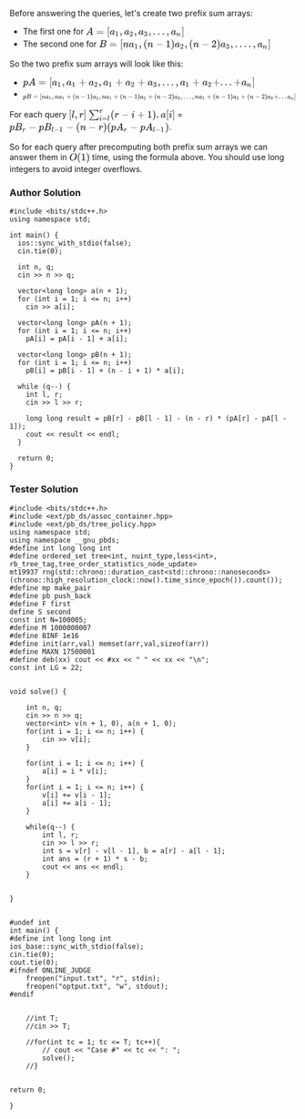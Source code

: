 <p>Before answering the queries, let's create two prefix sum arrays:</p>
<ul>
	<li>The first one for <svg width="22.673ex" height="2.887ex" viewBox="0 -869.3 9762.1 1243" role="img" focusable="false" style="vertical-align: -0.868ex;" aria-hidden="true"><defs><path stroke-width="1" id="E39-MJMATHI-41" d="M208 74Q208 50 254 46Q272 46 272 35Q272 34 270 22Q267 8 264 4T251 0Q249 0 239 0T205 1T141 2Q70 2 50 0H42Q35 7 35 11Q37 38 48 46H62Q132 49 164 96Q170 102 345 401T523 704Q530 716 547 716H555H572Q578 707 578 706L606 383Q634 60 636 57Q641 46 701 46Q726 46 726 36Q726 34 723 22Q720 7 718 4T704 0Q701 0 690 0T651 1T578 2Q484 2 455 0H443Q437 6 437 9T439 27Q443 40 445 43L449 46H469Q523 49 533 63L521 213H283L249 155Q208 86 208 74ZM516 260Q516 271 504 416T490 562L463 519Q447 492 400 412L310 260L413 259Q516 259 516 260Z"></path><path stroke-width="1" id="E39-MJMAIN-3D" d="M56 347Q56 360 70 367H707Q722 359 722 347Q722 336 708 328L390 327H72Q56 332 56 347ZM56 153Q56 168 72 173H708Q722 163 722 153Q722 140 707 133H70Q56 140 56 153Z"></path><path stroke-width="1" id="E39-MJMAIN-5B" d="M118 -250V750H255V710H158V-210H255V-250H118Z"></path><path stroke-width="1" id="E39-MJMATHI-61" d="M33 157Q33 258 109 349T280 441Q331 441 370 392Q386 422 416 422Q429 422 439 414T449 394Q449 381 412 234T374 68Q374 43 381 35T402 26Q411 27 422 35Q443 55 463 131Q469 151 473 152Q475 153 483 153H487Q506 153 506 144Q506 138 501 117T481 63T449 13Q436 0 417 -8Q409 -10 393 -10Q359 -10 336 5T306 36L300 51Q299 52 296 50Q294 48 292 46Q233 -10 172 -10Q117 -10 75 30T33 157ZM351 328Q351 334 346 350T323 385T277 405Q242 405 210 374T160 293Q131 214 119 129Q119 126 119 118T118 106Q118 61 136 44T179 26Q217 26 254 59T298 110Q300 114 325 217T351 328Z"></path><path stroke-width="1" id="E39-MJMAIN-31" d="M213 578L200 573Q186 568 160 563T102 556H83V602H102Q149 604 189 617T245 641T273 663Q275 666 285 666Q294 666 302 660V361L303 61Q310 54 315 52T339 48T401 46H427V0H416Q395 3 257 3Q121 3 100 0H88V46H114Q136 46 152 46T177 47T193 50T201 52T207 57T213 61V578Z"></path><path stroke-width="1" id="E39-MJMAIN-2C" d="M78 35T78 60T94 103T137 121Q165 121 187 96T210 8Q210 -27 201 -60T180 -117T154 -158T130 -185T117 -194Q113 -194 104 -185T95 -172Q95 -168 106 -156T131 -126T157 -76T173 -3V9L172 8Q170 7 167 6T161 3T152 1T140 0Q113 0 96 17Z"></path><path stroke-width="1" id="E39-MJMAIN-32" d="M109 429Q82 429 66 447T50 491Q50 562 103 614T235 666Q326 666 387 610T449 465Q449 422 429 383T381 315T301 241Q265 210 201 149L142 93L218 92Q375 92 385 97Q392 99 409 186V189H449V186Q448 183 436 95T421 3V0H50V19V31Q50 38 56 46T86 81Q115 113 136 137Q145 147 170 174T204 211T233 244T261 278T284 308T305 340T320 369T333 401T340 431T343 464Q343 527 309 573T212 619Q179 619 154 602T119 569T109 550Q109 549 114 549Q132 549 151 535T170 489Q170 464 154 447T109 429Z"></path><path stroke-width="1" id="E39-MJMAIN-33" d="M127 463Q100 463 85 480T69 524Q69 579 117 622T233 665Q268 665 277 664Q351 652 390 611T430 522Q430 470 396 421T302 350L299 348Q299 347 308 345T337 336T375 315Q457 262 457 175Q457 96 395 37T238 -22Q158 -22 100 21T42 130Q42 158 60 175T105 193Q133 193 151 175T169 130Q169 119 166 110T159 94T148 82T136 74T126 70T118 67L114 66Q165 21 238 21Q293 21 321 74Q338 107 338 175V195Q338 290 274 322Q259 328 213 329L171 330L168 332Q166 335 166 348Q166 366 174 366Q202 366 232 371Q266 376 294 413T322 525V533Q322 590 287 612Q265 626 240 626Q208 626 181 615T143 592T132 580H135Q138 579 143 578T153 573T165 566T175 555T183 540T186 520Q186 498 172 481T127 463Z"></path><path stroke-width="1" id="E39-MJMAIN-2E" d="M78 60Q78 84 95 102T138 120Q162 120 180 104T199 61Q199 36 182 18T139 0T96 17T78 60Z"></path><path stroke-width="1" id="E39-MJMATHI-6E" d="M21 287Q22 293 24 303T36 341T56 388T89 425T135 442Q171 442 195 424T225 390T231 369Q231 367 232 367L243 378Q304 442 382 442Q436 442 469 415T503 336T465 179T427 52Q427 26 444 26Q450 26 453 27Q482 32 505 65T540 145Q542 153 560 153Q580 153 580 145Q580 144 576 130Q568 101 554 73T508 17T439 -10Q392 -10 371 17T350 73Q350 92 386 193T423 345Q423 404 379 404H374Q288 404 229 303L222 291L189 157Q156 26 151 16Q138 -11 108 -11Q95 -11 87 -5T76 7T74 17Q74 30 112 180T152 343Q153 348 153 366Q153 405 129 405Q91 405 66 305Q60 285 60 284Q58 278 41 278H27Q21 284 21 287Z"></path><path stroke-width="1" id="E39-MJMAIN-5D" d="M22 710V750H159V-250H22V-210H119V710H22Z"></path></defs><g stroke="currentColor" fill="currentColor" stroke-width="0" transform="matrix(1 0 0 -1 0 0)"><use xlink:href="#E39-MJMATHI-41" x="0" y="0"></use><use xlink:href="#E39-MJMAIN-3D" x="1028" y="0"></use><use xlink:href="#E39-MJMAIN-5B" x="2084" y="0"></use><g transform="translate(2363,0)"><use xlink:href="#E39-MJMATHI-61" x="0" y="0"></use><use transform="scale(0.707)" xlink:href="#E39-MJMAIN-31" x="748" y="-213"></use></g><use xlink:href="#E39-MJMAIN-2C" x="3346" y="0"></use><g transform="translate(3791,0)"><use xlink:href="#E39-MJMATHI-61" x="0" y="0"></use><use transform="scale(0.707)" xlink:href="#E39-MJMAIN-32" x="748" y="-213"></use></g><use xlink:href="#E39-MJMAIN-2C" x="4775" y="0"></use><g transform="translate(5220,0)"><use xlink:href="#E39-MJMATHI-61" x="0" y="0"></use><use transform="scale(0.707)" xlink:href="#E39-MJMAIN-33" x="748" y="-213"></use></g><use xlink:href="#E39-MJMAIN-2C" x="6203" y="0"></use><use xlink:href="#E39-MJMAIN-2E" x="6648" y="0"></use><use xlink:href="#E39-MJMAIN-2E" x="7093" y="0"></use><use xlink:href="#E39-MJMAIN-2E" x="7539" y="0"></use><use xlink:href="#E39-MJMAIN-2C" x="7984" y="0"></use><g transform="translate(8429,0)"><use xlink:href="#E39-MJMATHI-61" x="0" y="0"></use><use transform="scale(0.707)" xlink:href="#E39-MJMATHI-6E" x="748" y="-213"></use></g><use xlink:href="#E39-MJMAIN-5D" x="9483" y="0"></use></g></svg></li>
	<li>The second one for <svg width="39.537ex" height="2.887ex" viewBox="0 -869.3 17022.6 1243" role="img" focusable="false" style="vertical-align: -0.868ex;" aria-hidden="true"><defs><path stroke-width="1" id="E40-MJMATHI-42" d="M231 637Q204 637 199 638T194 649Q194 676 205 682Q206 683 335 683Q594 683 608 681Q671 671 713 636T756 544Q756 480 698 429T565 360L555 357Q619 348 660 311T702 219Q702 146 630 78T453 1Q446 0 242 0Q42 0 39 2Q35 5 35 10Q35 17 37 24Q42 43 47 45Q51 46 62 46H68Q95 46 128 49Q142 52 147 61Q150 65 219 339T288 628Q288 635 231 637ZM649 544Q649 574 634 600T585 634Q578 636 493 637Q473 637 451 637T416 636H403Q388 635 384 626Q382 622 352 506Q352 503 351 500L320 374H401Q482 374 494 376Q554 386 601 434T649 544ZM595 229Q595 273 572 302T512 336Q506 337 429 337Q311 337 310 336Q310 334 293 263T258 122L240 52Q240 48 252 48T333 46Q422 46 429 47Q491 54 543 105T595 229Z"></path><path stroke-width="1" id="E40-MJMAIN-3D" d="M56 347Q56 360 70 367H707Q722 359 722 347Q722 336 708 328L390 327H72Q56 332 56 347ZM56 153Q56 168 72 173H708Q722 163 722 153Q722 140 707 133H70Q56 140 56 153Z"></path><path stroke-width="1" id="E40-MJMAIN-5B" d="M118 -250V750H255V710H158V-210H255V-250H118Z"></path><path stroke-width="1" id="E40-MJMATHI-6E" d="M21 287Q22 293 24 303T36 341T56 388T89 425T135 442Q171 442 195 424T225 390T231 369Q231 367 232 367L243 378Q304 442 382 442Q436 442 469 415T503 336T465 179T427 52Q427 26 444 26Q450 26 453 27Q482 32 505 65T540 145Q542 153 560 153Q580 153 580 145Q580 144 576 130Q568 101 554 73T508 17T439 -10Q392 -10 371 17T350 73Q350 92 386 193T423 345Q423 404 379 404H374Q288 404 229 303L222 291L189 157Q156 26 151 16Q138 -11 108 -11Q95 -11 87 -5T76 7T74 17Q74 30 112 180T152 343Q153 348 153 366Q153 405 129 405Q91 405 66 305Q60 285 60 284Q58 278 41 278H27Q21 284 21 287Z"></path><path stroke-width="1" id="E40-MJMATHI-61" d="M33 157Q33 258 109 349T280 441Q331 441 370 392Q386 422 416 422Q429 422 439 414T449 394Q449 381 412 234T374 68Q374 43 381 35T402 26Q411 27 422 35Q443 55 463 131Q469 151 473 152Q475 153 483 153H487Q506 153 506 144Q506 138 501 117T481 63T449 13Q436 0 417 -8Q409 -10 393 -10Q359 -10 336 5T306 36L300 51Q299 52 296 50Q294 48 292 46Q233 -10 172 -10Q117 -10 75 30T33 157ZM351 328Q351 334 346 350T323 385T277 405Q242 405 210 374T160 293Q131 214 119 129Q119 126 119 118T118 106Q118 61 136 44T179 26Q217 26 254 59T298 110Q300 114 325 217T351 328Z"></path><path stroke-width="1" id="E40-MJMAIN-31" d="M213 578L200 573Q186 568 160 563T102 556H83V602H102Q149 604 189 617T245 641T273 663Q275 666 285 666Q294 666 302 660V361L303 61Q310 54 315 52T339 48T401 46H427V0H416Q395 3 257 3Q121 3 100 0H88V46H114Q136 46 152 46T177 47T193 50T201 52T207 57T213 61V578Z"></path><path stroke-width="1" id="E40-MJMAIN-2C" d="M78 35T78 60T94 103T137 121Q165 121 187 96T210 8Q210 -27 201 -60T180 -117T154 -158T130 -185T117 -194Q113 -194 104 -185T95 -172Q95 -168 106 -156T131 -126T157 -76T173 -3V9L172 8Q170 7 167 6T161 3T152 1T140 0Q113 0 96 17Z"></path><path stroke-width="1" id="E40-MJMAIN-28" d="M94 250Q94 319 104 381T127 488T164 576T202 643T244 695T277 729T302 750H315H319Q333 750 333 741Q333 738 316 720T275 667T226 581T184 443T167 250T184 58T225 -81T274 -167T316 -220T333 -241Q333 -250 318 -250H315H302L274 -226Q180 -141 137 -14T94 250Z"></path><path stroke-width="1" id="E40-MJMAIN-2212" d="M84 237T84 250T98 270H679Q694 262 694 250T679 230H98Q84 237 84 250Z"></path><path stroke-width="1" id="E40-MJMAIN-29" d="M60 749L64 750Q69 750 74 750H86L114 726Q208 641 251 514T294 250Q294 182 284 119T261 12T224 -76T186 -143T145 -194T113 -227T90 -246Q87 -249 86 -250H74Q66 -250 63 -250T58 -247T55 -238Q56 -237 66 -225Q221 -64 221 250T66 725Q56 737 55 738Q55 746 60 749Z"></path><path stroke-width="1" id="E40-MJMAIN-32" d="M109 429Q82 429 66 447T50 491Q50 562 103 614T235 666Q326 666 387 610T449 465Q449 422 429 383T381 315T301 241Q265 210 201 149L142 93L218 92Q375 92 385 97Q392 99 409 186V189H449V186Q448 183 436 95T421 3V0H50V19V31Q50 38 56 46T86 81Q115 113 136 137Q145 147 170 174T204 211T233 244T261 278T284 308T305 340T320 369T333 401T340 431T343 464Q343 527 309 573T212 619Q179 619 154 602T119 569T109 550Q109 549 114 549Q132 549 151 535T170 489Q170 464 154 447T109 429Z"></path><path stroke-width="1" id="E40-MJMAIN-33" d="M127 463Q100 463 85 480T69 524Q69 579 117 622T233 665Q268 665 277 664Q351 652 390 611T430 522Q430 470 396 421T302 350L299 348Q299 347 308 345T337 336T375 315Q457 262 457 175Q457 96 395 37T238 -22Q158 -22 100 21T42 130Q42 158 60 175T105 193Q133 193 151 175T169 130Q169 119 166 110T159 94T148 82T136 74T126 70T118 67L114 66Q165 21 238 21Q293 21 321 74Q338 107 338 175V195Q338 290 274 322Q259 328 213 329L171 330L168 332Q166 335 166 348Q166 366 174 366Q202 366 232 371Q266 376 294 413T322 525V533Q322 590 287 612Q265 626 240 626Q208 626 181 615T143 592T132 580H135Q138 579 143 578T153 573T165 566T175 555T183 540T186 520Q186 498 172 481T127 463Z"></path><path stroke-width="1" id="E40-MJMAIN-2E" d="M78 60Q78 84 95 102T138 120Q162 120 180 104T199 61Q199 36 182 18T139 0T96 17T78 60Z"></path><path stroke-width="1" id="E40-MJMAIN-5D" d="M22 710V750H159V-250H22V-210H119V710H22Z"></path></defs><g stroke="currentColor" fill="currentColor" stroke-width="0" transform="matrix(1 0 0 -1 0 0)"><use xlink:href="#E40-MJMATHI-42" x="0" y="0"></use><use xlink:href="#E40-MJMAIN-3D" x="1037" y="0"></use><use xlink:href="#E40-MJMAIN-5B" x="2093" y="0"></use><use xlink:href="#E40-MJMATHI-6E" x="2372" y="0"></use><g transform="translate(2972,0)"><use xlink:href="#E40-MJMATHI-61" x="0" y="0"></use><use transform="scale(0.707)" xlink:href="#E40-MJMAIN-31" x="748" y="-213"></use></g><use xlink:href="#E40-MJMAIN-2C" x="3955" y="0"></use><use xlink:href="#E40-MJMAIN-28" x="4401" y="0"></use><use xlink:href="#E40-MJMATHI-6E" x="4790" y="0"></use><use xlink:href="#E40-MJMAIN-2212" x="5613" y="0"></use><use xlink:href="#E40-MJMAIN-31" x="6614" y="0"></use><use xlink:href="#E40-MJMAIN-29" x="7114" y="0"></use><g transform="translate(7504,0)"><use xlink:href="#E40-MJMATHI-61" x="0" y="0"></use><use transform="scale(0.707)" xlink:href="#E40-MJMAIN-32" x="748" y="-213"></use></g><use xlink:href="#E40-MJMAIN-2C" x="8487" y="0"></use><use xlink:href="#E40-MJMAIN-28" x="8932" y="0"></use><use xlink:href="#E40-MJMATHI-6E" x="9322" y="0"></use><use xlink:href="#E40-MJMAIN-2212" x="10144" y="0"></use><use xlink:href="#E40-MJMAIN-32" x="11145" y="0"></use><use xlink:href="#E40-MJMAIN-29" x="11646" y="0"></use><g transform="translate(12035,0)"><use xlink:href="#E40-MJMATHI-61" x="0" y="0"></use><use transform="scale(0.707)" xlink:href="#E40-MJMAIN-33" x="748" y="-213"></use></g><use xlink:href="#E40-MJMAIN-2C" x="13018" y="0"></use><use xlink:href="#E40-MJMAIN-2E" x="13464" y="0"></use><use xlink:href="#E40-MJMAIN-2E" x="13909" y="0"></use><use xlink:href="#E40-MJMAIN-2E" x="14354" y="0"></use><use xlink:href="#E40-MJMAIN-2E" x="14799" y="0"></use><use xlink:href="#E40-MJMAIN-2C" x="15244" y="0"></use><g transform="translate(15689,0)"><use xlink:href="#E40-MJMATHI-61" x="0" y="0"></use><use transform="scale(0.707)" xlink:href="#E40-MJMATHI-6E" x="748" y="-213"></use></g><use xlink:href="#E40-MJMAIN-5D" x="16744" y="0"></use></g></svg></li>
</ul>
<p>So the two prefix sum arrays will look like this:</p>
<ul>
	<li><svg width="53.432ex" height="2.887ex" viewBox="-38.5 -869.3 23005.4 1243" role="img" focusable="false" style="vertical-align: -0.868ex; margin-left: -0.089ex;" aria-hidden="true"><defs><path stroke-width="1" id="E41-MJMATHI-70" d="M23 287Q24 290 25 295T30 317T40 348T55 381T75 411T101 433T134 442Q209 442 230 378L240 387Q302 442 358 442Q423 442 460 395T497 281Q497 173 421 82T249 -10Q227 -10 210 -4Q199 1 187 11T168 28L161 36Q160 35 139 -51T118 -138Q118 -144 126 -145T163 -148H188Q194 -155 194 -157T191 -175Q188 -187 185 -190T172 -194Q170 -194 161 -194T127 -193T65 -192Q-5 -192 -24 -194H-32Q-39 -187 -39 -183Q-37 -156 -26 -148H-6Q28 -147 33 -136Q36 -130 94 103T155 350Q156 355 156 364Q156 405 131 405Q109 405 94 377T71 316T59 280Q57 278 43 278H29Q23 284 23 287ZM178 102Q200 26 252 26Q282 26 310 49T356 107Q374 141 392 215T411 325V331Q411 405 350 405Q339 405 328 402T306 393T286 380T269 365T254 350T243 336T235 326L232 322Q232 321 229 308T218 264T204 212Q178 106 178 102Z"></path><path stroke-width="1" id="E41-MJMATHI-41" d="M208 74Q208 50 254 46Q272 46 272 35Q272 34 270 22Q267 8 264 4T251 0Q249 0 239 0T205 1T141 2Q70 2 50 0H42Q35 7 35 11Q37 38 48 46H62Q132 49 164 96Q170 102 345 401T523 704Q530 716 547 716H555H572Q578 707 578 706L606 383Q634 60 636 57Q641 46 701 46Q726 46 726 36Q726 34 723 22Q720 7 718 4T704 0Q701 0 690 0T651 1T578 2Q484 2 455 0H443Q437 6 437 9T439 27Q443 40 445 43L449 46H469Q523 49 533 63L521 213H283L249 155Q208 86 208 74ZM516 260Q516 271 504 416T490 562L463 519Q447 492 400 412L310 260L413 259Q516 259 516 260Z"></path><path stroke-width="1" id="E41-MJMAIN-3D" d="M56 347Q56 360 70 367H707Q722 359 722 347Q722 336 708 328L390 327H72Q56 332 56 347ZM56 153Q56 168 72 173H708Q722 163 722 153Q722 140 707 133H70Q56 140 56 153Z"></path><path stroke-width="1" id="E41-MJMAIN-5B" d="M118 -250V750H255V710H158V-210H255V-250H118Z"></path><path stroke-width="1" id="E41-MJMATHI-61" d="M33 157Q33 258 109 349T280 441Q331 441 370 392Q386 422 416 422Q429 422 439 414T449 394Q449 381 412 234T374 68Q374 43 381 35T402 26Q411 27 422 35Q443 55 463 131Q469 151 473 152Q475 153 483 153H487Q506 153 506 144Q506 138 501 117T481 63T449 13Q436 0 417 -8Q409 -10 393 -10Q359 -10 336 5T306 36L300 51Q299 52 296 50Q294 48 292 46Q233 -10 172 -10Q117 -10 75 30T33 157ZM351 328Q351 334 346 350T323 385T277 405Q242 405 210 374T160 293Q131 214 119 129Q119 126 119 118T118 106Q118 61 136 44T179 26Q217 26 254 59T298 110Q300 114 325 217T351 328Z"></path><path stroke-width="1" id="E41-MJMAIN-31" d="M213 578L200 573Q186 568 160 563T102 556H83V602H102Q149 604 189 617T245 641T273 663Q275 666 285 666Q294 666 302 660V361L303 61Q310 54 315 52T339 48T401 46H427V0H416Q395 3 257 3Q121 3 100 0H88V46H114Q136 46 152 46T177 47T193 50T201 52T207 57T213 61V578Z"></path><path stroke-width="1" id="E41-MJMAIN-2C" d="M78 35T78 60T94 103T137 121Q165 121 187 96T210 8Q210 -27 201 -60T180 -117T154 -158T130 -185T117 -194Q113 -194 104 -185T95 -172Q95 -168 106 -156T131 -126T157 -76T173 -3V9L172 8Q170 7 167 6T161 3T152 1T140 0Q113 0 96 17Z"></path><path stroke-width="1" id="E41-MJMAIN-2B" d="M56 237T56 250T70 270H369V420L370 570Q380 583 389 583Q402 583 409 568V270H707Q722 262 722 250T707 230H409V-68Q401 -82 391 -82H389H387Q375 -82 369 -68V230H70Q56 237 56 250Z"></path><path stroke-width="1" id="E41-MJMAIN-32" d="M109 429Q82 429 66 447T50 491Q50 562 103 614T235 666Q326 666 387 610T449 465Q449 422 429 383T381 315T301 241Q265 210 201 149L142 93L218 92Q375 92 385 97Q392 99 409 186V189H449V186Q448 183 436 95T421 3V0H50V19V31Q50 38 56 46T86 81Q115 113 136 137Q145 147 170 174T204 211T233 244T261 278T284 308T305 340T320 369T333 401T340 431T343 464Q343 527 309 573T212 619Q179 619 154 602T119 569T109 550Q109 549 114 549Q132 549 151 535T170 489Q170 464 154 447T109 429Z"></path><path stroke-width="1" id="E41-MJMAIN-33" d="M127 463Q100 463 85 480T69 524Q69 579 117 622T233 665Q268 665 277 664Q351 652 390 611T430 522Q430 470 396 421T302 350L299 348Q299 347 308 345T337 336T375 315Q457 262 457 175Q457 96 395 37T238 -22Q158 -22 100 21T42 130Q42 158 60 175T105 193Q133 193 151 175T169 130Q169 119 166 110T159 94T148 82T136 74T126 70T118 67L114 66Q165 21 238 21Q293 21 321 74Q338 107 338 175V195Q338 290 274 322Q259 328 213 329L171 330L168 332Q166 335 166 348Q166 366 174 366Q202 366 232 371Q266 376 294 413T322 525V533Q322 590 287 612Q265 626 240 626Q208 626 181 615T143 592T132 580H135Q138 579 143 578T153 573T165 566T175 555T183 540T186 520Q186 498 172 481T127 463Z"></path><path stroke-width="1" id="E41-MJMAIN-2E" d="M78 60Q78 84 95 102T138 120Q162 120 180 104T199 61Q199 36 182 18T139 0T96 17T78 60Z"></path><path stroke-width="1" id="E41-MJMATHI-6E" d="M21 287Q22 293 24 303T36 341T56 388T89 425T135 442Q171 442 195 424T225 390T231 369Q231 367 232 367L243 378Q304 442 382 442Q436 442 469 415T503 336T465 179T427 52Q427 26 444 26Q450 26 453 27Q482 32 505 65T540 145Q542 153 560 153Q580 153 580 145Q580 144 576 130Q568 101 554 73T508 17T439 -10Q392 -10 371 17T350 73Q350 92 386 193T423 345Q423 404 379 404H374Q288 404 229 303L222 291L189 157Q156 26 151 16Q138 -11 108 -11Q95 -11 87 -5T76 7T74 17Q74 30 112 180T152 343Q153 348 153 366Q153 405 129 405Q91 405 66 305Q60 285 60 284Q58 278 41 278H27Q21 284 21 287Z"></path><path stroke-width="1" id="E41-MJMAIN-5D" d="M22 710V750H159V-250H22V-210H119V710H22Z"></path></defs><g stroke="currentColor" fill="currentColor" stroke-width="0" transform="matrix(1 0 0 -1 0 0)"><use xlink:href="#E41-MJMATHI-70" x="0" y="0"></use><use xlink:href="#E41-MJMATHI-41" x="503" y="0"></use><use xlink:href="#E41-MJMAIN-3D" x="1531" y="0"></use><use xlink:href="#E41-MJMAIN-5B" x="2588" y="0"></use><g transform="translate(2866,0)"><use xlink:href="#E41-MJMATHI-61" x="0" y="0"></use><use transform="scale(0.707)" xlink:href="#E41-MJMAIN-31" x="748" y="-213"></use></g><use xlink:href="#E41-MJMAIN-2C" x="3849" y="0"></use><g transform="translate(4295,0)"><use xlink:href="#E41-MJMATHI-61" x="0" y="0"></use><use transform="scale(0.707)" xlink:href="#E41-MJMAIN-31" x="748" y="-213"></use></g><use xlink:href="#E41-MJMAIN-2B" x="5500" y="0"></use><g transform="translate(6501,0)"><use xlink:href="#E41-MJMATHI-61" x="0" y="0"></use><use transform="scale(0.707)" xlink:href="#E41-MJMAIN-32" x="748" y="-213"></use></g><use xlink:href="#E41-MJMAIN-2C" x="7484" y="0"></use><g transform="translate(7930,0)"><use xlink:href="#E41-MJMATHI-61" x="0" y="0"></use><use transform="scale(0.707)" xlink:href="#E41-MJMAIN-31" x="748" y="-213"></use></g><use xlink:href="#E41-MJMAIN-2B" x="9135" y="0"></use><g transform="translate(10136,0)"><use xlink:href="#E41-MJMATHI-61" x="0" y="0"></use><use transform="scale(0.707)" xlink:href="#E41-MJMAIN-32" x="748" y="-213"></use></g><use xlink:href="#E41-MJMAIN-2B" x="11342" y="0"></use><g transform="translate(12342,0)"><use xlink:href="#E41-MJMATHI-61" x="0" y="0"></use><use transform="scale(0.707)" xlink:href="#E41-MJMAIN-33" x="748" y="-213"></use></g><use xlink:href="#E41-MJMAIN-2C" x="13326" y="0"></use><use xlink:href="#E41-MJMAIN-2E" x="13771" y="0"></use><use xlink:href="#E41-MJMAIN-2E" x="14216" y="0"></use><use xlink:href="#E41-MJMAIN-2E" x="14661" y="0"></use><use xlink:href="#E41-MJMAIN-2C" x="15106" y="0"></use><g transform="translate(15551,0)"><use xlink:href="#E41-MJMATHI-61" x="0" y="0"></use><use transform="scale(0.707)" xlink:href="#E41-MJMAIN-31" x="748" y="-213"></use></g><use xlink:href="#E41-MJMAIN-2B" x="16757" y="0"></use><g transform="translate(17758,0)"><use xlink:href="#E41-MJMATHI-61" x="0" y="0"></use><use transform="scale(0.707)" xlink:href="#E41-MJMAIN-32" x="748" y="-213"></use></g><use xlink:href="#E41-MJMAIN-2B" x="18741" y="0"></use><use xlink:href="#E41-MJMAIN-2E" x="19520" y="0"></use><use xlink:href="#E41-MJMAIN-2E" x="19965" y="0"></use><use xlink:href="#E41-MJMAIN-2E" x="20410" y="0"></use><use xlink:href="#E41-MJMAIN-2B" x="20855" y="0"></use><g transform="translate(21634,0)"><use xlink:href="#E41-MJMATHI-61" x="0" y="0"></use><use transform="scale(0.707)" xlink:href="#E41-MJMATHI-6E" x="748" y="-213"></use></g><use xlink:href="#E41-MJMAIN-5D" x="22688" y="0"></use></g></svg></li>
	<li><svg width="98.382ex" height="2.887ex" viewBox="-38.5 -869.3 42358.9 1243" role="img" focusable="false" style="vertical-align: -0.868ex; margin-left: -0.089ex;" aria-hidden="true"><defs><path stroke-width="1" id="E42-MJMATHI-70" d="M23 287Q24 290 25 295T30 317T40 348T55 381T75 411T101 433T134 442Q209 442 230 378L240 387Q302 442 358 442Q423 442 460 395T497 281Q497 173 421 82T249 -10Q227 -10 210 -4Q199 1 187 11T168 28L161 36Q160 35 139 -51T118 -138Q118 -144 126 -145T163 -148H188Q194 -155 194 -157T191 -175Q188 -187 185 -190T172 -194Q170 -194 161 -194T127 -193T65 -192Q-5 -192 -24 -194H-32Q-39 -187 -39 -183Q-37 -156 -26 -148H-6Q28 -147 33 -136Q36 -130 94 103T155 350Q156 355 156 364Q156 405 131 405Q109 405 94 377T71 316T59 280Q57 278 43 278H29Q23 284 23 287ZM178 102Q200 26 252 26Q282 26 310 49T356 107Q374 141 392 215T411 325V331Q411 405 350 405Q339 405 328 402T306 393T286 380T269 365T254 350T243 336T235 326L232 322Q232 321 229 308T218 264T204 212Q178 106 178 102Z"></path><path stroke-width="1" id="E42-MJMATHI-42" d="M231 637Q204 637 199 638T194 649Q194 676 205 682Q206 683 335 683Q594 683 608 681Q671 671 713 636T756 544Q756 480 698 429T565 360L555 357Q619 348 660 311T702 219Q702 146 630 78T453 1Q446 0 242 0Q42 0 39 2Q35 5 35 10Q35 17 37 24Q42 43 47 45Q51 46 62 46H68Q95 46 128 49Q142 52 147 61Q150 65 219 339T288 628Q288 635 231 637ZM649 544Q649 574 634 600T585 634Q578 636 493 637Q473 637 451 637T416 636H403Q388 635 384 626Q382 622 352 506Q352 503 351 500L320 374H401Q482 374 494 376Q554 386 601 434T649 544ZM595 229Q595 273 572 302T512 336Q506 337 429 337Q311 337 310 336Q310 334 293 263T258 122L240 52Q240 48 252 48T333 46Q422 46 429 47Q491 54 543 105T595 229Z"></path><path stroke-width="1" id="E42-MJMAIN-3D" d="M56 347Q56 360 70 367H707Q722 359 722 347Q722 336 708 328L390 327H72Q56 332 56 347ZM56 153Q56 168 72 173H708Q722 163 722 153Q722 140 707 133H70Q56 140 56 153Z"></path><path stroke-width="1" id="E42-MJMAIN-5B" d="M118 -250V750H255V710H158V-210H255V-250H118Z"></path><path stroke-width="1" id="E42-MJMATHI-6E" d="M21 287Q22 293 24 303T36 341T56 388T89 425T135 442Q171 442 195 424T225 390T231 369Q231 367 232 367L243 378Q304 442 382 442Q436 442 469 415T503 336T465 179T427 52Q427 26 444 26Q450 26 453 27Q482 32 505 65T540 145Q542 153 560 153Q580 153 580 145Q580 144 576 130Q568 101 554 73T508 17T439 -10Q392 -10 371 17T350 73Q350 92 386 193T423 345Q423 404 379 404H374Q288 404 229 303L222 291L189 157Q156 26 151 16Q138 -11 108 -11Q95 -11 87 -5T76 7T74 17Q74 30 112 180T152 343Q153 348 153 366Q153 405 129 405Q91 405 66 305Q60 285 60 284Q58 278 41 278H27Q21 284 21 287Z"></path><path stroke-width="1" id="E42-MJMATHI-61" d="M33 157Q33 258 109 349T280 441Q331 441 370 392Q386 422 416 422Q429 422 439 414T449 394Q449 381 412 234T374 68Q374 43 381 35T402 26Q411 27 422 35Q443 55 463 131Q469 151 473 152Q475 153 483 153H487Q506 153 506 144Q506 138 501 117T481 63T449 13Q436 0 417 -8Q409 -10 393 -10Q359 -10 336 5T306 36L300 51Q299 52 296 50Q294 48 292 46Q233 -10 172 -10Q117 -10 75 30T33 157ZM351 328Q351 334 346 350T323 385T277 405Q242 405 210 374T160 293Q131 214 119 129Q119 126 119 118T118 106Q118 61 136 44T179 26Q217 26 254 59T298 110Q300 114 325 217T351 328Z"></path><path stroke-width="1" id="E42-MJMAIN-31" d="M213 578L200 573Q186 568 160 563T102 556H83V602H102Q149 604 189 617T245 641T273 663Q275 666 285 666Q294 666 302 660V361L303 61Q310 54 315 52T339 48T401 46H427V0H416Q395 3 257 3Q121 3 100 0H88V46H114Q136 46 152 46T177 47T193 50T201 52T207 57T213 61V578Z"></path><path stroke-width="1" id="E42-MJMAIN-2C" d="M78 35T78 60T94 103T137 121Q165 121 187 96T210 8Q210 -27 201 -60T180 -117T154 -158T130 -185T117 -194Q113 -194 104 -185T95 -172Q95 -168 106 -156T131 -126T157 -76T173 -3V9L172 8Q170 7 167 6T161 3T152 1T140 0Q113 0 96 17Z"></path><path stroke-width="1" id="E42-MJMAIN-2B" d="M56 237T56 250T70 270H369V420L370 570Q380 583 389 583Q402 583 409 568V270H707Q722 262 722 250T707 230H409V-68Q401 -82 391 -82H389H387Q375 -82 369 -68V230H70Q56 237 56 250Z"></path><path stroke-width="1" id="E42-MJMAIN-28" d="M94 250Q94 319 104 381T127 488T164 576T202 643T244 695T277 729T302 750H315H319Q333 750 333 741Q333 738 316 720T275 667T226 581T184 443T167 250T184 58T225 -81T274 -167T316 -220T333 -241Q333 -250 318 -250H315H302L274 -226Q180 -141 137 -14T94 250Z"></path><path stroke-width="1" id="E42-MJMAIN-2212" d="M84 237T84 250T98 270H679Q694 262 694 250T679 230H98Q84 237 84 250Z"></path><path stroke-width="1" id="E42-MJMAIN-29" d="M60 749L64 750Q69 750 74 750H86L114 726Q208 641 251 514T294 250Q294 182 284 119T261 12T224 -76T186 -143T145 -194T113 -227T90 -246Q87 -249 86 -250H74Q66 -250 63 -250T58 -247T55 -238Q56 -237 66 -225Q221 -64 221 250T66 725Q56 737 55 738Q55 746 60 749Z"></path><path stroke-width="1" id="E42-MJMAIN-32" d="M109 429Q82 429 66 447T50 491Q50 562 103 614T235 666Q326 666 387 610T449 465Q449 422 429 383T381 315T301 241Q265 210 201 149L142 93L218 92Q375 92 385 97Q392 99 409 186V189H449V186Q448 183 436 95T421 3V0H50V19V31Q50 38 56 46T86 81Q115 113 136 137Q145 147 170 174T204 211T233 244T261 278T284 308T305 340T320 369T333 401T340 431T343 464Q343 527 309 573T212 619Q179 619 154 602T119 569T109 550Q109 549 114 549Q132 549 151 535T170 489Q170 464 154 447T109 429Z"></path><path stroke-width="1" id="E42-MJMAIN-33" d="M127 463Q100 463 85 480T69 524Q69 579 117 622T233 665Q268 665 277 664Q351 652 390 611T430 522Q430 470 396 421T302 350L299 348Q299 347 308 345T337 336T375 315Q457 262 457 175Q457 96 395 37T238 -22Q158 -22 100 21T42 130Q42 158 60 175T105 193Q133 193 151 175T169 130Q169 119 166 110T159 94T148 82T136 74T126 70T118 67L114 66Q165 21 238 21Q293 21 321 74Q338 107 338 175V195Q338 290 274 322Q259 328 213 329L171 330L168 332Q166 335 166 348Q166 366 174 366Q202 366 232 371Q266 376 294 413T322 525V533Q322 590 287 612Q265 626 240 626Q208 626 181 615T143 592T132 580H135Q138 579 143 578T153 573T165 566T175 555T183 540T186 520Q186 498 172 481T127 463Z"></path><path stroke-width="1" id="E42-MJMAIN-2E" d="M78 60Q78 84 95 102T138 120Q162 120 180 104T199 61Q199 36 182 18T139 0T96 17T78 60Z"></path><path stroke-width="1" id="E42-MJMAIN-5D" d="M22 710V750H159V-250H22V-210H119V710H22Z"></path></defs><g stroke="currentColor" fill="currentColor" stroke-width="0" transform="matrix(1 0 0 -1 0 0)"><use xlink:href="#E42-MJMATHI-70" x="0" y="0"></use><use xlink:href="#E42-MJMATHI-42" x="503" y="0"></use><use xlink:href="#E42-MJMAIN-3D" x="1540" y="0"></use><use xlink:href="#E42-MJMAIN-5B" x="2597" y="0"></use><use xlink:href="#E42-MJMATHI-6E" x="2875" y="0"></use><g transform="translate(3476,0)"><use xlink:href="#E42-MJMATHI-61" x="0" y="0"></use><use transform="scale(0.707)" xlink:href="#E42-MJMAIN-31" x="748" y="-213"></use></g><use xlink:href="#E42-MJMAIN-2C" x="4459" y="0"></use><use xlink:href="#E42-MJMATHI-6E" x="4904" y="0"></use><g transform="translate(5505,0)"><use xlink:href="#E42-MJMATHI-61" x="0" y="0"></use><use transform="scale(0.707)" xlink:href="#E42-MJMAIN-31" x="748" y="-213"></use></g><use xlink:href="#E42-MJMAIN-2B" x="6710" y="0"></use><use xlink:href="#E42-MJMAIN-28" x="7711" y="0"></use><use xlink:href="#E42-MJMATHI-6E" x="8100" y="0"></use><use xlink:href="#E42-MJMAIN-2212" x="8923" y="0"></use><use xlink:href="#E42-MJMAIN-31" x="9924" y="0"></use><use xlink:href="#E42-MJMAIN-29" x="10424" y="0"></use><g transform="translate(10814,0)"><use xlink:href="#E42-MJMATHI-61" x="0" y="0"></use><use transform="scale(0.707)" xlink:href="#E42-MJMAIN-32" x="748" y="-213"></use></g><use xlink:href="#E42-MJMAIN-2C" x="11797" y="0"></use><use xlink:href="#E42-MJMATHI-6E" x="12242" y="0"></use><g transform="translate(12843,0)"><use xlink:href="#E42-MJMATHI-61" x="0" y="0"></use><use transform="scale(0.707)" xlink:href="#E42-MJMAIN-31" x="748" y="-213"></use></g><use xlink:href="#E42-MJMAIN-2B" x="14049" y="0"></use><use xlink:href="#E42-MJMAIN-28" x="15049" y="0"></use><use xlink:href="#E42-MJMATHI-6E" x="15439" y="0"></use><use xlink:href="#E42-MJMAIN-2212" x="16262" y="0"></use><use xlink:href="#E42-MJMAIN-31" x="17262" y="0"></use><use xlink:href="#E42-MJMAIN-29" x="17763" y="0"></use><g transform="translate(18152,0)"><use xlink:href="#E42-MJMATHI-61" x="0" y="0"></use><use transform="scale(0.707)" xlink:href="#E42-MJMAIN-32" x="748" y="-213"></use></g><use xlink:href="#E42-MJMAIN-2B" x="19358" y="0"></use><use xlink:href="#E42-MJMAIN-28" x="20359" y="0"></use><use xlink:href="#E42-MJMATHI-6E" x="20748" y="0"></use><use xlink:href="#E42-MJMAIN-2212" x="21571" y="0"></use><use xlink:href="#E42-MJMAIN-32" x="22572" y="0"></use><use xlink:href="#E42-MJMAIN-29" x="23072" y="0"></use><g transform="translate(23462,0)"><use xlink:href="#E42-MJMATHI-61" x="0" y="0"></use><use transform="scale(0.707)" xlink:href="#E42-MJMAIN-33" x="748" y="-213"></use></g><use xlink:href="#E42-MJMAIN-2C" x="24445" y="0"></use><use xlink:href="#E42-MJMAIN-2E" x="24890" y="0"></use><use xlink:href="#E42-MJMAIN-2E" x="25335" y="0"></use><use xlink:href="#E42-MJMAIN-2E" x="25780" y="0"></use><use xlink:href="#E42-MJMAIN-2C" x="26226" y="0"></use><use xlink:href="#E42-MJMATHI-6E" x="26671" y="0"></use><g transform="translate(27271,0)"><use xlink:href="#E42-MJMATHI-61" x="0" y="0"></use><use transform="scale(0.707)" xlink:href="#E42-MJMAIN-31" x="748" y="-213"></use></g><use xlink:href="#E42-MJMAIN-2B" x="28477" y="0"></use><use xlink:href="#E42-MJMAIN-28" x="29478" y="0"></use><use xlink:href="#E42-MJMATHI-6E" x="29867" y="0"></use><use xlink:href="#E42-MJMAIN-2212" x="30690" y="0"></use><use xlink:href="#E42-MJMAIN-31" x="31691" y="0"></use><use xlink:href="#E42-MJMAIN-29" x="32191" y="0"></use><g transform="translate(32581,0)"><use xlink:href="#E42-MJMATHI-61" x="0" y="0"></use><use transform="scale(0.707)" xlink:href="#E42-MJMAIN-32" x="748" y="-213"></use></g><use xlink:href="#E42-MJMAIN-2B" x="33786" y="0"></use><use xlink:href="#E42-MJMAIN-28" x="34787" y="0"></use><use xlink:href="#E42-MJMATHI-6E" x="35176" y="0"></use><use xlink:href="#E42-MJMAIN-2212" x="35999" y="0"></use><use xlink:href="#E42-MJMAIN-32" x="37000" y="0"></use><use xlink:href="#E42-MJMAIN-29" x="37500" y="0"></use><g transform="translate(37890,0)"><use xlink:href="#E42-MJMATHI-61" x="0" y="0"></use><use transform="scale(0.707)" xlink:href="#E42-MJMAIN-33" x="748" y="-213"></use></g><use xlink:href="#E42-MJMAIN-2B" x="38873" y="0"></use><use xlink:href="#E42-MJMAIN-2E" x="39652" y="0"></use><use xlink:href="#E42-MJMAIN-2E" x="40097" y="0"></use><use xlink:href="#E42-MJMAIN-2E" x="40542" y="0"></use><g transform="translate(40987,0)"><use xlink:href="#E42-MJMATHI-61" x="0" y="0"></use><use transform="scale(0.707)" xlink:href="#E42-MJMATHI-6E" x="748" y="-213"></use></g><use xlink:href="#E42-MJMAIN-5D" x="42041" y="0"></use></g></svg></li>
</ul>
<p>For each query <svg width="4.07ex" height="2.887ex" viewBox="0 -869.3 1752.2 1243" role="img" focusable="false" style="vertical-align: -0.868ex;" aria-hidden="true"><defs><path stroke-width="1" id="E43-MJMAIN-5B" d="M118 -250V750H255V710H158V-210H255V-250H118Z"></path><path stroke-width="1" id="E43-MJMATHI-6C" d="M117 59Q117 26 142 26Q179 26 205 131Q211 151 215 152Q217 153 225 153H229Q238 153 241 153T246 151T248 144Q247 138 245 128T234 90T214 43T183 6T137 -11Q101 -11 70 11T38 85Q38 97 39 102L104 360Q167 615 167 623Q167 626 166 628T162 632T157 634T149 635T141 636T132 637T122 637Q112 637 109 637T101 638T95 641T94 647Q94 649 96 661Q101 680 107 682T179 688Q194 689 213 690T243 693T254 694Q266 694 266 686Q266 675 193 386T118 83Q118 81 118 75T117 65V59Z"></path><path stroke-width="1" id="E43-MJMAIN-2C" d="M78 35T78 60T94 103T137 121Q165 121 187 96T210 8Q210 -27 201 -60T180 -117T154 -158T130 -185T117 -194Q113 -194 104 -185T95 -172Q95 -168 106 -156T131 -126T157 -76T173 -3V9L172 8Q170 7 167 6T161 3T152 1T140 0Q113 0 96 17Z"></path><path stroke-width="1" id="E43-MJMATHI-72" d="M21 287Q22 290 23 295T28 317T38 348T53 381T73 411T99 433T132 442Q161 442 183 430T214 408T225 388Q227 382 228 382T236 389Q284 441 347 441H350Q398 441 422 400Q430 381 430 363Q430 333 417 315T391 292T366 288Q346 288 334 299T322 328Q322 376 378 392Q356 405 342 405Q286 405 239 331Q229 315 224 298T190 165Q156 25 151 16Q138 -11 108 -11Q95 -11 87 -5T76 7T74 17Q74 30 114 189T154 366Q154 405 128 405Q107 405 92 377T68 316T57 280Q55 278 41 278H27Q21 284 21 287Z"></path><path stroke-width="1" id="E43-MJMAIN-5D" d="M22 710V750H159V-250H22V-210H119V710H22Z"></path></defs><g stroke="currentColor" fill="currentColor" stroke-width="0" transform="matrix(1 0 0 -1 0 0)"><use xlink:href="#E43-MJMAIN-5B" x="0" y="0"></use><use xlink:href="#E43-MJMATHI-6C" x="278" y="0"></use><use xlink:href="#E43-MJMAIN-2C" x="577" y="0"></use><use xlink:href="#E43-MJMATHI-72" x="1022" y="0"></use><use xlink:href="#E43-MJMAIN-5D" x="1473" y="0"></use></g></svg> <svg width="19.886ex" height="2.887ex" viewBox="0 -869.3 8561.9 1243" role="img" focusable="false" style="vertical-align: -0.868ex;" aria-hidden="true"><defs><path stroke-width="1" id="E44-MJSZ1-2211" d="M61 748Q64 750 489 750H913L954 640Q965 609 976 579T993 533T999 516H979L959 517Q936 579 886 621T777 682Q724 700 655 705T436 710H319Q183 710 183 709Q186 706 348 484T511 259Q517 250 513 244L490 216Q466 188 420 134T330 27L149 -187Q149 -188 362 -188Q388 -188 436 -188T506 -189Q679 -189 778 -162T936 -43Q946 -27 959 6H999L913 -249L489 -250Q65 -250 62 -248Q56 -246 56 -239Q56 -234 118 -161Q186 -81 245 -11L428 206Q428 207 242 462L57 717L56 728Q56 744 61 748Z"></path><path stroke-width="1" id="E44-MJMATHI-72" d="M21 287Q22 290 23 295T28 317T38 348T53 381T73 411T99 433T132 442Q161 442 183 430T214 408T225 388Q227 382 228 382T236 389Q284 441 347 441H350Q398 441 422 400Q430 381 430 363Q430 333 417 315T391 292T366 288Q346 288 334 299T322 328Q322 376 378 392Q356 405 342 405Q286 405 239 331Q229 315 224 298T190 165Q156 25 151 16Q138 -11 108 -11Q95 -11 87 -5T76 7T74 17Q74 30 114 189T154 366Q154 405 128 405Q107 405 92 377T68 316T57 280Q55 278 41 278H27Q21 284 21 287Z"></path><path stroke-width="1" id="E44-MJMATHI-69" d="M184 600Q184 624 203 642T247 661Q265 661 277 649T290 619Q290 596 270 577T226 557Q211 557 198 567T184 600ZM21 287Q21 295 30 318T54 369T98 420T158 442Q197 442 223 419T250 357Q250 340 236 301T196 196T154 83Q149 61 149 51Q149 26 166 26Q175 26 185 29T208 43T235 78T260 137Q263 149 265 151T282 153Q302 153 302 143Q302 135 293 112T268 61T223 11T161 -11Q129 -11 102 10T74 74Q74 91 79 106T122 220Q160 321 166 341T173 380Q173 404 156 404H154Q124 404 99 371T61 287Q60 286 59 284T58 281T56 279T53 278T49 278T41 278H27Q21 284 21 287Z"></path><path stroke-width="1" id="E44-MJMAIN-3D" d="M56 347Q56 360 70 367H707Q722 359 722 347Q722 336 708 328L390 327H72Q56 332 56 347ZM56 153Q56 168 72 173H708Q722 163 722 153Q722 140 707 133H70Q56 140 56 153Z"></path><path stroke-width="1" id="E44-MJMATHI-6C" d="M117 59Q117 26 142 26Q179 26 205 131Q211 151 215 152Q217 153 225 153H229Q238 153 241 153T246 151T248 144Q247 138 245 128T234 90T214 43T183 6T137 -11Q101 -11 70 11T38 85Q38 97 39 102L104 360Q167 615 167 623Q167 626 166 628T162 632T157 634T149 635T141 636T132 637T122 637Q112 637 109 637T101 638T95 641T94 647Q94 649 96 661Q101 680 107 682T179 688Q194 689 213 690T243 693T254 694Q266 694 266 686Q266 675 193 386T118 83Q118 81 118 75T117 65V59Z"></path><path stroke-width="1" id="E44-MJMAIN-28" d="M94 250Q94 319 104 381T127 488T164 576T202 643T244 695T277 729T302 750H315H319Q333 750 333 741Q333 738 316 720T275 667T226 581T184 443T167 250T184 58T225 -81T274 -167T316 -220T333 -241Q333 -250 318 -250H315H302L274 -226Q180 -141 137 -14T94 250Z"></path><path stroke-width="1" id="E44-MJMAIN-2212" d="M84 237T84 250T98 270H679Q694 262 694 250T679 230H98Q84 237 84 250Z"></path><path stroke-width="1" id="E44-MJMAIN-2B" d="M56 237T56 250T70 270H369V420L370 570Q380 583 389 583Q402 583 409 568V270H707Q722 262 722 250T707 230H409V-68Q401 -82 391 -82H389H387Q375 -82 369 -68V230H70Q56 237 56 250Z"></path><path stroke-width="1" id="E44-MJMAIN-31" d="M213 578L200 573Q186 568 160 563T102 556H83V602H102Q149 604 189 617T245 641T273 663Q275 666 285 666Q294 666 302 660V361L303 61Q310 54 315 52T339 48T401 46H427V0H416Q395 3 257 3Q121 3 100 0H88V46H114Q136 46 152 46T177 47T193 50T201 52T207 57T213 61V578Z"></path><path stroke-width="1" id="E44-MJMAIN-29" d="M60 749L64 750Q69 750 74 750H86L114 726Q208 641 251 514T294 250Q294 182 284 119T261 12T224 -76T186 -143T145 -194T113 -227T90 -246Q87 -249 86 -250H74Q66 -250 63 -250T58 -247T55 -238Q56 -237 66 -225Q221 -64 221 250T66 725Q56 737 55 738Q55 746 60 749Z"></path><path stroke-width="1" id="E44-MJMAIN-2E" d="M78 60Q78 84 95 102T138 120Q162 120 180 104T199 61Q199 36 182 18T139 0T96 17T78 60Z"></path><path stroke-width="1" id="E44-MJMATHI-61" d="M33 157Q33 258 109 349T280 441Q331 441 370 392Q386 422 416 422Q429 422 439 414T449 394Q449 381 412 234T374 68Q374 43 381 35T402 26Q411 27 422 35Q443 55 463 131Q469 151 473 152Q475 153 483 153H487Q506 153 506 144Q506 138 501 117T481 63T449 13Q436 0 417 -8Q409 -10 393 -10Q359 -10 336 5T306 36L300 51Q299 52 296 50Q294 48 292 46Q233 -10 172 -10Q117 -10 75 30T33 157ZM351 328Q351 334 346 350T323 385T277 405Q242 405 210 374T160 293Q131 214 119 129Q119 126 119 118T118 106Q118 61 136 44T179 26Q217 26 254 59T298 110Q300 114 325 217T351 328Z"></path><path stroke-width="1" id="E44-MJMAIN-5B" d="M118 -250V750H255V710H158V-210H255V-250H118Z"></path><path stroke-width="1" id="E44-MJMAIN-5D" d="M22 710V750H159V-250H22V-210H119V710H22Z"></path></defs><g stroke="currentColor" fill="currentColor" stroke-width="0" transform="matrix(1 0 0 -1 0 0)"><use xlink:href="#E44-MJSZ1-2211" x="0" y="0"></use><use transform="scale(0.707)" xlink:href="#E44-MJMATHI-72" x="1494" y="675"></use><g transform="translate(1056,-287)"><use transform="scale(0.707)" xlink:href="#E44-MJMATHI-69" x="0" y="0"></use><use transform="scale(0.707)" xlink:href="#E44-MJMAIN-3D" x="345" y="0"></use><use transform="scale(0.707)" xlink:href="#E44-MJMATHI-6C" x="1124" y="0"></use></g><use xlink:href="#E44-MJMAIN-28" x="2162" y="0"></use><use xlink:href="#E44-MJMATHI-72" x="2551" y="0"></use><use xlink:href="#E44-MJMAIN-2212" x="3225" y="0"></use><use xlink:href="#E44-MJMATHI-69" x="4226" y="0"></use><use xlink:href="#E44-MJMAIN-2B" x="4794" y="0"></use><use xlink:href="#E44-MJMAIN-31" x="5794" y="0"></use><use xlink:href="#E44-MJMAIN-29" x="6295" y="0"></use><use xlink:href="#E44-MJMAIN-2E" x="6684" y="0"></use><use xlink:href="#E44-MJMATHI-61" x="7129" y="0"></use><use xlink:href="#E44-MJMAIN-5B" x="7659" y="0"></use><use xlink:href="#E44-MJMATHI-69" x="7937" y="0"></use><use xlink:href="#E44-MJMAIN-5D" x="8283" y="0"></use></g></svg> = <svg width="36.798ex" height="2.887ex" viewBox="-38.5 -869.3 15843.7 1243" role="img" focusable="false" style="vertical-align: -0.868ex; margin-left: -0.089ex;" aria-hidden="true"><defs><path stroke-width="1" id="E45-MJMATHI-70" d="M23 287Q24 290 25 295T30 317T40 348T55 381T75 411T101 433T134 442Q209 442 230 378L240 387Q302 442 358 442Q423 442 460 395T497 281Q497 173 421 82T249 -10Q227 -10 210 -4Q199 1 187 11T168 28L161 36Q160 35 139 -51T118 -138Q118 -144 126 -145T163 -148H188Q194 -155 194 -157T191 -175Q188 -187 185 -190T172 -194Q170 -194 161 -194T127 -193T65 -192Q-5 -192 -24 -194H-32Q-39 -187 -39 -183Q-37 -156 -26 -148H-6Q28 -147 33 -136Q36 -130 94 103T155 350Q156 355 156 364Q156 405 131 405Q109 405 94 377T71 316T59 280Q57 278 43 278H29Q23 284 23 287ZM178 102Q200 26 252 26Q282 26 310 49T356 107Q374 141 392 215T411 325V331Q411 405 350 405Q339 405 328 402T306 393T286 380T269 365T254 350T243 336T235 326L232 322Q232 321 229 308T218 264T204 212Q178 106 178 102Z"></path><path stroke-width="1" id="E45-MJMATHI-42" d="M231 637Q204 637 199 638T194 649Q194 676 205 682Q206 683 335 683Q594 683 608 681Q671 671 713 636T756 544Q756 480 698 429T565 360L555 357Q619 348 660 311T702 219Q702 146 630 78T453 1Q446 0 242 0Q42 0 39 2Q35 5 35 10Q35 17 37 24Q42 43 47 45Q51 46 62 46H68Q95 46 128 49Q142 52 147 61Q150 65 219 339T288 628Q288 635 231 637ZM649 544Q649 574 634 600T585 634Q578 636 493 637Q473 637 451 637T416 636H403Q388 635 384 626Q382 622 352 506Q352 503 351 500L320 374H401Q482 374 494 376Q554 386 601 434T649 544ZM595 229Q595 273 572 302T512 336Q506 337 429 337Q311 337 310 336Q310 334 293 263T258 122L240 52Q240 48 252 48T333 46Q422 46 429 47Q491 54 543 105T595 229Z"></path><path stroke-width="1" id="E45-MJMATHI-72" d="M21 287Q22 290 23 295T28 317T38 348T53 381T73 411T99 433T132 442Q161 442 183 430T214 408T225 388Q227 382 228 382T236 389Q284 441 347 441H350Q398 441 422 400Q430 381 430 363Q430 333 417 315T391 292T366 288Q346 288 334 299T322 328Q322 376 378 392Q356 405 342 405Q286 405 239 331Q229 315 224 298T190 165Q156 25 151 16Q138 -11 108 -11Q95 -11 87 -5T76 7T74 17Q74 30 114 189T154 366Q154 405 128 405Q107 405 92 377T68 316T57 280Q55 278 41 278H27Q21 284 21 287Z"></path><path stroke-width="1" id="E45-MJMAIN-2212" d="M84 237T84 250T98 270H679Q694 262 694 250T679 230H98Q84 237 84 250Z"></path><path stroke-width="1" id="E45-MJMATHI-6C" d="M117 59Q117 26 142 26Q179 26 205 131Q211 151 215 152Q217 153 225 153H229Q238 153 241 153T246 151T248 144Q247 138 245 128T234 90T214 43T183 6T137 -11Q101 -11 70 11T38 85Q38 97 39 102L104 360Q167 615 167 623Q167 626 166 628T162 632T157 634T149 635T141 636T132 637T122 637Q112 637 109 637T101 638T95 641T94 647Q94 649 96 661Q101 680 107 682T179 688Q194 689 213 690T243 693T254 694Q266 694 266 686Q266 675 193 386T118 83Q118 81 118 75T117 65V59Z"></path><path stroke-width="1" id="E45-MJMAIN-31" d="M213 578L200 573Q186 568 160 563T102 556H83V602H102Q149 604 189 617T245 641T273 663Q275 666 285 666Q294 666 302 660V361L303 61Q310 54 315 52T339 48T401 46H427V0H416Q395 3 257 3Q121 3 100 0H88V46H114Q136 46 152 46T177 47T193 50T201 52T207 57T213 61V578Z"></path><path stroke-width="1" id="E45-MJMAIN-28" d="M94 250Q94 319 104 381T127 488T164 576T202 643T244 695T277 729T302 750H315H319Q333 750 333 741Q333 738 316 720T275 667T226 581T184 443T167 250T184 58T225 -81T274 -167T316 -220T333 -241Q333 -250 318 -250H315H302L274 -226Q180 -141 137 -14T94 250Z"></path><path stroke-width="1" id="E45-MJMATHI-6E" d="M21 287Q22 293 24 303T36 341T56 388T89 425T135 442Q171 442 195 424T225 390T231 369Q231 367 232 367L243 378Q304 442 382 442Q436 442 469 415T503 336T465 179T427 52Q427 26 444 26Q450 26 453 27Q482 32 505 65T540 145Q542 153 560 153Q580 153 580 145Q580 144 576 130Q568 101 554 73T508 17T439 -10Q392 -10 371 17T350 73Q350 92 386 193T423 345Q423 404 379 404H374Q288 404 229 303L222 291L189 157Q156 26 151 16Q138 -11 108 -11Q95 -11 87 -5T76 7T74 17Q74 30 112 180T152 343Q153 348 153 366Q153 405 129 405Q91 405 66 305Q60 285 60 284Q58 278 41 278H27Q21 284 21 287Z"></path><path stroke-width="1" id="E45-MJMAIN-29" d="M60 749L64 750Q69 750 74 750H86L114 726Q208 641 251 514T294 250Q294 182 284 119T261 12T224 -76T186 -143T145 -194T113 -227T90 -246Q87 -249 86 -250H74Q66 -250 63 -250T58 -247T55 -238Q56 -237 66 -225Q221 -64 221 250T66 725Q56 737 55 738Q55 746 60 749Z"></path><path stroke-width="1" id="E45-MJMATHI-41" d="M208 74Q208 50 254 46Q272 46 272 35Q272 34 270 22Q267 8 264 4T251 0Q249 0 239 0T205 1T141 2Q70 2 50 0H42Q35 7 35 11Q37 38 48 46H62Q132 49 164 96Q170 102 345 401T523 704Q530 716 547 716H555H572Q578 707 578 706L606 383Q634 60 636 57Q641 46 701 46Q726 46 726 36Q726 34 723 22Q720 7 718 4T704 0Q701 0 690 0T651 1T578 2Q484 2 455 0H443Q437 6 437 9T439 27Q443 40 445 43L449 46H469Q523 49 533 63L521 213H283L249 155Q208 86 208 74ZM516 260Q516 271 504 416T490 562L463 519Q447 492 400 412L310 260L413 259Q516 259 516 260Z"></path></defs><g stroke="currentColor" fill="currentColor" stroke-width="0" transform="matrix(1 0 0 -1 0 0)"><use xlink:href="#E45-MJMATHI-70" x="0" y="0"></use><g transform="translate(503,0)"><use xlink:href="#E45-MJMATHI-42" x="0" y="0"></use><use transform="scale(0.707)" xlink:href="#E45-MJMATHI-72" x="1074" y="-213"></use></g><use xlink:href="#E45-MJMAIN-2212" x="1904" y="0"></use><use xlink:href="#E45-MJMATHI-70" x="2905" y="0"></use><g transform="translate(3408,0)"><use xlink:href="#E45-MJMATHI-42" x="0" y="0"></use><g transform="translate(759,-150)"><use transform="scale(0.707)" xlink:href="#E45-MJMATHI-6C" x="0" y="0"></use><use transform="scale(0.707)" xlink:href="#E45-MJMAIN-2212" x="298" y="0"></use><use transform="scale(0.707)" xlink:href="#E45-MJMAIN-31" x="1077" y="0"></use></g></g><use xlink:href="#E45-MJMAIN-2212" x="5605" y="0"></use><use xlink:href="#E45-MJMAIN-28" x="6606" y="0"></use><use xlink:href="#E45-MJMATHI-6E" x="6996" y="0"></use><use xlink:href="#E45-MJMAIN-2212" x="7818" y="0"></use><use xlink:href="#E45-MJMATHI-72" x="8819" y="0"></use><use xlink:href="#E45-MJMAIN-29" x="9271" y="0"></use><use xlink:href="#E45-MJMAIN-28" x="9660" y="0"></use><use xlink:href="#E45-MJMATHI-70" x="10050" y="0"></use><g transform="translate(10553,0)"><use xlink:href="#E45-MJMATHI-41" x="0" y="0"></use><use transform="scale(0.707)" xlink:href="#E45-MJMATHI-72" x="1061" y="-213"></use></g><use xlink:href="#E45-MJMAIN-2212" x="11945" y="0"></use><use xlink:href="#E45-MJMATHI-70" x="12946" y="0"></use><g transform="translate(13449,0)"><use xlink:href="#E45-MJMATHI-41" x="0" y="0"></use><g transform="translate(750,-150)"><use transform="scale(0.707)" xlink:href="#E45-MJMATHI-6C" x="0" y="0"></use><use transform="scale(0.707)" xlink:href="#E45-MJMAIN-2212" x="298" y="0"></use><use transform="scale(0.707)" xlink:href="#E45-MJMAIN-31" x="1077" y="0"></use></g></g><use xlink:href="#E45-MJMAIN-29" x="15415" y="0"></use></g></svg>.</p>
<p>So for each query after precomputing both prefix sum arrays we can answer them in <svg width="4.745ex" height="2.887ex" viewBox="0 -869.3 2043 1243" role="img" focusable="false" style="vertical-align: -0.868ex;" aria-hidden="true"><defs><path stroke-width="1" id="E46-MJMATHI-4F" d="M740 435Q740 320 676 213T511 42T304 -22Q207 -22 138 35T51 201Q50 209 50 244Q50 346 98 438T227 601Q351 704 476 704Q514 704 524 703Q621 689 680 617T740 435ZM637 476Q637 565 591 615T476 665Q396 665 322 605Q242 542 200 428T157 216Q157 126 200 73T314 19Q404 19 485 98T608 313Q637 408 637 476Z"></path><path stroke-width="1" id="E46-MJMAIN-28" d="M94 250Q94 319 104 381T127 488T164 576T202 643T244 695T277 729T302 750H315H319Q333 750 333 741Q333 738 316 720T275 667T226 581T184 443T167 250T184 58T225 -81T274 -167T316 -220T333 -241Q333 -250 318 -250H315H302L274 -226Q180 -141 137 -14T94 250Z"></path><path stroke-width="1" id="E46-MJMAIN-31" d="M213 578L200 573Q186 568 160 563T102 556H83V602H102Q149 604 189 617T245 641T273 663Q275 666 285 666Q294 666 302 660V361L303 61Q310 54 315 52T339 48T401 46H427V0H416Q395 3 257 3Q121 3 100 0H88V46H114Q136 46 152 46T177 47T193 50T201 52T207 57T213 61V578Z"></path><path stroke-width="1" id="E46-MJMAIN-29" d="M60 749L64 750Q69 750 74 750H86L114 726Q208 641 251 514T294 250Q294 182 284 119T261 12T224 -76T186 -143T145 -194T113 -227T90 -246Q87 -249 86 -250H74Q66 -250 63 -250T58 -247T55 -238Q56 -237 66 -225Q221 -64 221 250T66 725Q56 737 55 738Q55 746 60 749Z"></path></defs><g stroke="currentColor" fill="currentColor" stroke-width="0" transform="matrix(1 0 0 -1 0 0)"><use xlink:href="#E46-MJMATHI-4F" x="0" y="0"></use><use xlink:href="#E46-MJMAIN-28" x="763" y="0"></use><use xlink:href="#E46-MJMAIN-31" x="1153" y="0"></use><use xlink:href="#E46-MJMAIN-29" x="1653" y="0"></use></g></svg> time, using the formula above. You should use long integers to avoid integer overflows.</p>

### Author Solution

<pre><code>#include &lt;bits/stdc++.h&gt;
using namespace std;

int main() {
  ios::sync_with_stdio(false);
  cin.tie(0);

  int n, q;
  cin &gt;&gt; n &gt;&gt; q;

  vector&lt;long long&gt; a(n + 1);
  for (int i = 1; i &lt;= n; i++)
    cin &gt;&gt; a[i];

  vector&lt;long long&gt; pA(n + 1);
  for (int i = 1; i &lt;= n; i++)
    pA[i] = pA[i - 1] + a[i];

  vector&lt;long long&gt; pB(n + 1);
  for (int i = 1; i &lt;= n; i++)
    pB[i] = pB[i - 1] + (n - i + 1) * a[i];

  while (q--) {
    int l, r;
    cin &gt;&gt; l &gt;&gt; r;

    long long result = pB[r] - pB[l - 1] - (n - r) * (pA[r] - pA[l - 1]);
    cout &lt;&lt; result &lt;&lt; endl;
  }

  return 0;
}</code></pre>

### Tester Solution

<pre><code>#include &lt;bits/stdc++.h&gt;
#include &lt;ext/pb_ds/assoc_container.hpp&gt; 
#include &lt;ext/pb_ds/tree_policy.hpp&gt; 
using namespace std;
using namespace __gnu_pbds;
#define int long long int
#define ordered_set tree&lt;int, nuint_type,less&lt;int&gt;, rb_tree_tag,tree_order_statistics_node_update&gt; 
mt19937 rng(std::chrono::duration_cast&lt;std::chrono::nanoseconds&gt;(chrono::high_resolution_clock::now().time_since_epoch()).count());
#define mp make_pair
#define pb push_back
#define F first
define S second
const int N=100005;
#define M 1000000007
#define BINF 1e16
#define init(arr,val) memset(arr,val,sizeof(arr))
#define MAXN 17500001
#define deb(xx) cout &lt;&lt; #xx &lt;&lt; " " &lt;&lt; xx &lt;&lt; "\n";
const int LG = 22;


void solve() {

    int n, q;
    cin &gt;&gt; n &gt;&gt; q;
    vector&lt;int&gt; v(n + 1, 0), a(n + 1, 0);
    for(int i = 1; i &lt;= n; i++) {
        cin &gt;&gt; v[i];
    }

    for(int i = 1; i &lt;= n; i++) {
        a[i] = i * v[i];
    }
    for(int i = 1; i &lt;= n; i++) {
        v[i] += v[i - 1];
        a[i] += a[i - 1];
    }

    while(q--) {
        int l, r;
        cin &gt;&gt; l &gt;&gt; r;
        int s = v[r] - v[l - 1], b = a[r] - a[l - 1];
        int ans = (r + 1) * s - b;
        cout &lt;&lt; ans &lt;&lt; endl;
    }


}


#undef int 
int main() {
#define int long long int
ios_base::sync_with_stdio(false); 
cin.tie(0); 
cout.tie(0);
#ifndef ONLINE_JUDGE
    freopen("input.txt", "r", stdin);
    freopen("optput.txt", "w", stdout);
#endif


    //int T;
    //cin &gt;&gt; T;
 
    //for(int tc = 1; tc &lt;= T; tc++){
        // cout &lt;&lt; "Case #" &lt;&lt; tc &lt;&lt; ": ";
        solve();
    //}


return 0;  
 
}</code></pre>